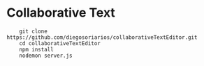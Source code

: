 # Collaborative Text 


```
    git clone https://github.com/diegosoriarios/collaborativeTextEditor.git
    cd collaborativeTextEditor
    npm install
    nodemon server.js
```
